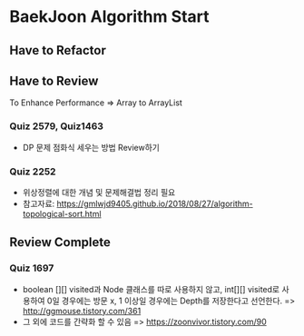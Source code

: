 # BaekJoon Algorithm Start  
  
  
## Have to Refactor  


  
## Have to Review
To Enhance Performance => Array to ArrayList
   
### Quiz 2579, Quiz1463
* DP 문제 점화식 세우는 방법 Review하기

### Quiz 2252
* 위상정렬에 대한 개념 및 문제해결법 정리 필요
* 참고자료: https://gmlwjd9405.github.io/2018/08/27/algorithm-topological-sort.html




## Review Complete

### Quiz 1697
* boolean [][] visited과 Node 클래스를 따로 사용하지 않고, int[][] visited로 사용하여 0일 경우에는 방문 x, 1 이상일 경우에는 Depth를 저장한다고 선언한다.
=> http://ggmouse.tistory.com/361
* 그 외에 코드를 간략화 할 수 있음
=> https://zoonvivor.tistory.com/90
